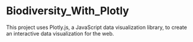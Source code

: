 # Biodiversity_With_Plotly
This project uses Plotly.js, a JavaScript data visualization library, to create an interactive data visualization for the web.
